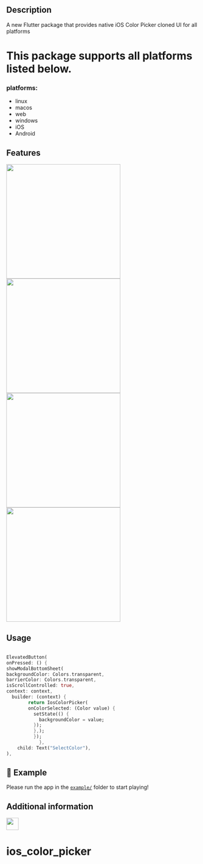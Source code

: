 <!--
This README describes the package. If you publish this package to pub.dev,
this README's contents appear on the landing page for your package.

For information about how to write a good package README, see the guide for
[writing package pages](https://dart.dev/guides/libraries/writing-package-pages).

For general information about developing packages, see the Dart guide for
[creating packages](https://dart.dev/guides/libraries/create-library-packages)
and the Flutter guide for
[developing packages and plugins](https://flutter.dev/developing-packages).
-->
## Description
A new Flutter package that provides native iOS Color Picker cloned UI for all platforms

# This package supports all platforms listed below.

### **platforms:**

* linux
* macos
* web
* windows
* iOS
* Android


## Features
<img src="https://res.cloudinary.com/dcvoshrrl/image/upload/v1737504135/color_picker/1_v2nk8m.png" width="300">



<img src="https://res.cloudinary.com/dcvoshrrl/image/upload/v1737504183/color_picker/1_p91sih.gif" width="300">
<img src="https://res.cloudinary.com/dcvoshrrl/image/upload/v1737504147/color_picker/2_sp5wvu.png" width="300">
<img src="https://res.cloudinary.com/dcvoshrrl/image/upload/v1737504212/color_picker/3_zkbdzu.gif" width="300">


[//]: # (## Getting started)


[//]: # (start using the package.)

## Usage


[//]: # (to `/example` folder.)

```dart

ElevatedButton(
onPressed: () {
showModalBottomSheet(
backgroundColor: Colors.transparent,
barrierColor: Colors.transparent,
isScrollControlled: true,
context: context,
  builder: (context) {
        return IosColorPicker(
        onColorSelected: (Color value) {
          setState(() {
            backgroundColor = value;
          });
          },);
          });
            },
    child: Text("SelectColor"),
),

```

## 🧪 Example

Please run the app in the [`example/`](https://github.com/mokhselim/ios_color_picker/tree/main/example) folder to start playing!

## Additional information
<a href="https://www.linkedin.com/in/mo-kh-selim/"><img src="https://upload.wikimedia.org/wikipedia/commons/thumb/8/81/LinkedIn_icon.svg/144px-LinkedIn_icon.svg.png" width="32" /></a>


# ios_color_picker
